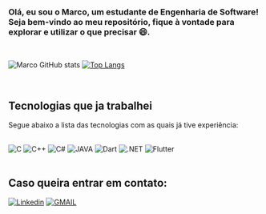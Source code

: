 ### Olá, eu sou o Marco, um estudante de Engenharia de Software! Seja bem-vindo ao meu repositório, fique à vontade para explorar e utilizar o que precisar 😄.
<br>

![Marco GitHub stats](https://github-readme-stats.vercel.app/api?username=MarcoTullio1&show_icons=true&theme=radical) 
[![Top Langs](https://github-readme-stats.vercel.app/api/top-langs/?username=MarcoTullio1&layout=compact)](https://github.com/anuraghazra/github-readme-stats)


<br>

## **Tecnologias que ja trabalhei**

Segue abaixo a lista das tecnologias com as quais já tive experiência:

<div style="display: inline_block"><br/>
<image aling="center" alt="C" src="https://img.shields.io/badge/C-00599C?style=for-the-badge&logo=c&logoColor=white">
<image aling="center" alt="C++" src="https://img.shields.io/badge/C%2B%2B-00599C?style=for-the-badge&logo=c%2B%2B&logoColor=white">
<image aling="center" alt="C#" src="https://img.shields.io/badge/C%23-239120?style=for-the-badge&logo=c-sharp&logoColor=white">
<image aling="center" alt="JAVA" src="https://img.shields.io/badge/Java-ED8B00?style=for-the-badge&logo=openjdk&logoColor=white">
<image aling="center" alt="Dart" src="https://img.shields.io/badge/Dart-0175C2?style=for-the-badge&logo=dart&logoColor=white">
<image aling="center" alt=".NET" src="https://img.shields.io/badge/.NET-5C2D91?style=for-the-badge&logo=.net&logoColor=white">
 <image aling="center" alt="Flutter" src="https://img.shields.io/badge/Flutter-02569B?style=for-the-badge&logo=flutter&logoColor=white">
</div>

<br/>

## **Caso queira entrar em contato:**
[![Linkedin](https://img.shields.io/badge/LinkedIn-0077B5?style=for-the-badge&logo=linkedin&logoColor=white)](https://www.linkedin.com/in/marco-tullio-oliveira)
[![GMAIL](https://img.shields.io/badge/Gmail-D14836?style=for-the-badge&logo=gmail&logoColor=white)](https://mail.google.com/mail/u/0/#inbox?compose=new)


